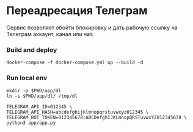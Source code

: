 # Переадресация Телеграм

Сервис позволяет обойти блокировку и дать рабочую ссылку на Телеграм аккаунт, канал или чат.

### Build and deploy

```
docker-compose -f docker-compose.yml up --build -d
```

### Run local env

```
mkdir -p $PWD/app/dl
ln -s $PWD/app/dl/ /tmp/dl
```

```
TELEGRAM_API_ID=012345 \
TELEGRAM_API_HASH=abcdefghijklmnopqrstuvwxyz012345 \
TELEGRAM_BOT_TOKEN=012345678:ABCDefghIJKLmnopQRSTuvwxYZ012345678 \ 
python3 app/app.py
```
